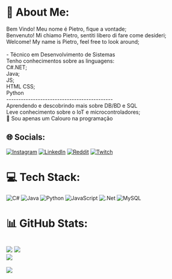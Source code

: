 # 💫 About Me:
Bem Vindo! Meu nome é Pietro, fique a vontade;<br>Benvenuto! Mi chiamo Pietro, sentiti libero di fare come desideri;<br>Welcome! My name is Pietro, feel free to look around;<br><br>- Técnico em Desenvolvimento de Sistemas<br>Tenho conhecimentos sobre as linguagens:<br>C#.NET;<br>Java;<br>JS;<br>HTML CSS;<br>Python<br>--------------------------------------------<br>Aprendendo e descobrindo mais sobre DB/BD e SQL<br>Leve conhecimento sobre o IoT e microcontroladores;<br>📘 Sou apenas um Calouro na programação


## 🌐 Socials:
[![Instagram](https://img.shields.io/badge/Instagram-%23E4405F.svg?logo=Instagram&logoColor=white)](https://instagram.com/https://www.instagram.com/Pietro_Sbardellati) [![LinkedIn](https://img.shields.io/badge/LinkedIn-%230077B5.svg?logo=linkedin&logoColor=white)](https://linkedin.com/in/https://www.linkedin.com/in/pietro-rossi-sbardellati-751433237/) [![Reddit](https://img.shields.io/badge/Reddit-%23FF4500.svg?logo=Reddit&logoColor=white)](https://reddit.com/user/https://www.reddit.com/user/PSbards/) [![Twitch](https://img.shields.io/badge/Twitch-%239146FF.svg?logo=Twitch&logoColor=white)](https://twitch.tv/https://www.twitch.tv/PiSbards) 

# 💻 Tech Stack:
![C#](https://img.shields.io/badge/c%23-%23239120.svg?style=for-the-badge&logo=csharp&logoColor=white) ![Java](https://img.shields.io/badge/java-%23ED8B00.svg?style=for-the-badge&logo=openjdk&logoColor=white) ![Python](https://img.shields.io/badge/python-3670A0?style=for-the-badge&logo=python&logoColor=ffdd54) ![JavaScript](https://img.shields.io/badge/javascript-%23323330.svg?style=for-the-badge&logo=javascript&logoColor=%23F7DF1E) ![.Net](https://img.shields.io/badge/.NET-5C2D91?style=for-the-badge&logo=.net&logoColor=white) ![MySQL](https://img.shields.io/badge/mysql-4479A1.svg?style=for-the-badge&logo=mysql&logoColor=white)
# 📊 GitHub Stats:
![](https://github-readme-stats.vercel.app/api?username=PiSbards&theme=dark&hide_border=true&include_all_commits=true&count_private=true) 
![](https://github-readme-stats.vercel.app/api/top-langs/?username=PiSbards&theme=dark&hide_border=true&include_all_commits=true&count_private=true&layout=compact)<br/>
![](https://github-readme-streak-stats.herokuapp.com/?user=PiSbards&theme=dark&hide_border=true)
---
[![](https://visitcount.itsvg.in/api?id=PiSbards&icon=0&color=0)](https://visitcount.itsvg.in)

<!-- Proudly created with GPRM ( https://gprm.itsvg.in ) -->
